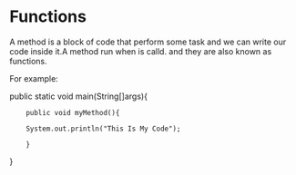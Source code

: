 # Functions
A method is a block of code that perform some task and we can write our code inside it.A method run when is calld.
and they are also known as functions.

For example:

public static void main(String[]args){

        public void myMethod(){
        
        System.out.println("This Is My Code");
        
        }
        
      


}
